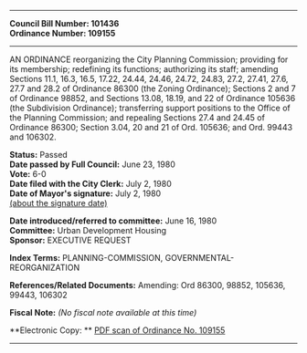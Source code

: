 * * * * *  
  
**Council Bill Number: [](#h0)[](#h2)101436**   
**Ordinance Number: 109155**  
  
* * * * *  
  
AN ORDINANCE reorganizing the City Planning Commission; providing for its membership; redefining its functions; authorizing its staff; amending Sections 11.1, 16.3, 16.5, 17.22, 24.44, 24.46, 24.72, 24.83, 27.2, 27.41, 27.6, 27.7 and 28.2 of Ordinance 86300 (the Zoning Ordinance); Sections 2 and 7 of Ordinance 98852, and Sections 13.08, 18.19, and 22 of Ordinance 105636 (the Subdivision Ordinance); transferring support positions to the Office of the Planning Commission; and repealing Sections 27.4 and 24.45 of Ordinance 86300; Section 3.04, 20 and 21 of Ord. 105636; and Ord. 99443 and 106302.  
  
**Status:** Passed   
**Date passed by Full Council:** June 23, 1980   
**Vote:** 6-0   
**Date filed with the City Clerk:** July 2, 1980   
**Date of Mayor's signature:** July 2, 1980   
[(about the signature date)](/~public/approvaldate.htm)   
  
  
**Date introduced/referred to committee:** June 16, 1980   
**Committee:** Urban Development Housing   
**Sponsor:** EXECUTIVE REQUEST   
  
**Index Terms:** PLANNING-COMMISSION, GOVERNMENTAL-REORGANIZATION  
  
**References/Related Documents:** Amending: Ord 86300, 98852, 105636, 99443, 106302  
  
**Fiscal Note:** *(No fiscal note available at this time)*  
  
**Electronic Copy: ** [PDF scan of Ordinance No. 109155](/~archives/Ordinances/Ord_109155.pdf)  
  
* * * * *  
